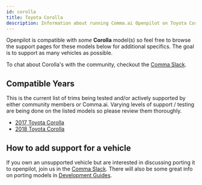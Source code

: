 ```yaml
---
id: corolla
title: Toyota Corolla
description: Information about running Comma.ai Openpilot on Toyota Corolla vehicles.
---
```


Openpilot is compatible with *some* **Corolla** model(s) so feel free to browse the support pages for these models below for additional specifics.
The goal is to support as many vehicles as possible.

To chat about Corolla's with the community, checkout the  [Comma Slack](https://slack.comma.ai).
## Compatible Years

This is the current list of trims being tested and/or actively supported by either community members or Comma.ai.
Varying levels of support / testing are being done on the listed models so please review them thoroughly.

* [2017 Toyota Corolla](/vehicles/toyota/corolla/2017-toyota-corolla/)
* [2018 Toyota Corolla](/vehicles/toyota/corolla/2018-toyota-corolla/)

## How to add support for a vehicle

If you own an unsupported vehicle but are interested in discussing porting it to openpilot, join us in the [Comma Slack](https://slack.comma.ai).
There will also be some great info on porting models in [Development Guides](../../development/guides/).

